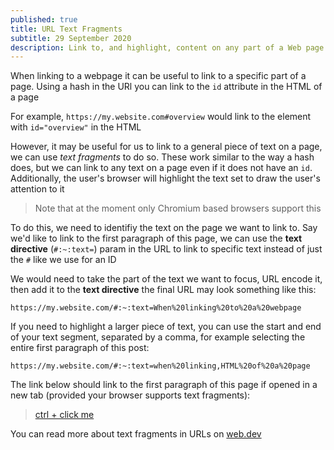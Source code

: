 ```yaml
---
published: true
title: URL Text Fragments
subtitle: 29 September 2020
description: Link to, and highlight, content on any part of a Web page with the Text Fragment directive
---
```


When linking to a webpage it can be useful to link to a specific part of a page. Using a hash in the URl you can link to the `id` attribute in the HTML of a page

For example, `https://my.website.com#overview` would link to the element with `id="overview"` in the HTML

However, it may be useful for us to link to a general piece of text on a page, we can use _text fragments_ to do so. These work similar to the way a hash does, but we can link to any text on a page even if it does not have an `id`. Additionally, the user's browser will highlight the text set to draw the user's attention to it

> Note that at the moment only Chromium based browsers support this

To do this, we need to identifiy the text on the page we want to link to. Say we'd like to link to the first paragraph of this page, we can use the **text directive** (`#:~:text=`) param in the URL to link to specific text instead of just the `#` like we use for an ID

We would need to take the part of the text we want to focus, URL encode it, then add it to the **text directive** the final URL may look something like this:

```
https://my.website.com/#:~:text=When%20linking%20to%20a%20webpage
```

If you need to highlight a larger piece of text, you can use the start and end of your text segment, separated by a comma, for example selecting the entire first paragraph of this post:

```
https://my.website.com/#:~:text=when%20linking,HTML%20of%20a%20page
```

The link below should link to the first paragraph of this page if opened in a new tab (provided your browser supports text fragments):

> [ctrl + click me](#:~:text=when%20linking,HTML%20of%20a%20page)

You can read more about text fragments in URLs on [web.dev](https://web.dev/text-fragments/)
